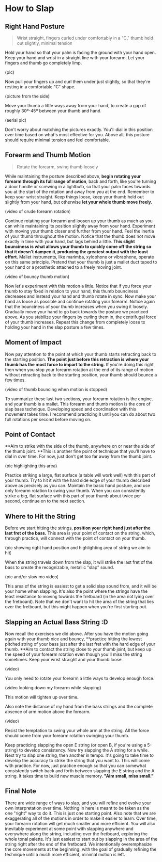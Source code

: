 # How to Slap

## Right Hand Posture

> Wrist straight, fingers curled under comfortably in a "C," thumb held out slightly, minimal tension

Hold your hand so that your palm is facing the ground with your hand open. Keep your hand and wrist in a straight line with your forearm. Let your fingers and thumb go completely limp.

\(pic\)

Now pull your fingers up and curl them under just slightly, so that they're resting in a comfortable "C" shape.

\(picture from the side\)

Move your thumb a little ways away from your hand, to create a gap of roughly 30º-45º between your thumb and hand.

\(aerial pic\)

Don't worry about matching the pictures exactly. You'll dial in this position over time based on what's most effective for you. Above all, this posture should require minimal tension and feel comfortable.

## Forearm and Thumb Motion

> Rotate the forearm, swing thumb loosely

While maintaining the posture described above, **begin rotating your forearm through its full range of motion**, back and forth, like you're turning a door handle or screwing in a lightbulb, so that your palm faces towards you at the start of the rotation and away from you at the end. Remember to keep your wrist straight. Keep things loose, keep your thumb held out slightly from your hand, but otherwise **let your whole thumb move freely.**

\(video of crude forearm rotation\)

Continue rotating your forearm and loosen up your thumb as much as you can while maintaining its position slightly away from your hand. Experiment with moving your thumb closer and further from your hand. Feel the inertia of your thumb throughout the motion. Notice that the thumb does not move exactly in time with your hand, but lags behind a little. **This slight bounciness is what allows your thumb to quickly come off the string so that it doesn't dampen it, producing the greatest output with the least effort.** Mallet instruments, like marimba, xylophone or vibraphone, operate on this same principle. Pretend that your thumb is just a mallet duct taped to your hand or a prosthetic attached to a freely moving joint.

\(video of bouncy thumb motion\)

Now let's experiment with this motion a little. Notice that if you force your thumb to stay fixed in relation to your hand, this thumb bounciness decreases and instead your hand and thumb rotate in sync. Now make your hand as loose as possible and continue rotating your forearm. Notice again that the bounciness of your thumb increases when you swing it loosely. Gradually move your hand to go back towards the posture we practiced above. As you stabilize your fingers by curling them in, the centrifugal force of your thumb increases. Repeat this change from completely loose to holding your hand in the slap posture a few times.

## Moment of Impact

Now pay attention to the point at which your thumb starts retracting back to the starting position. **The point just before this retraction is where your thumb has the most force to impart to the string.** If you're doing this right, then when you stop your forearm rotation at the end of its range of motion without retracting back to the starting position, your thumb should bounce a few times.

\(video of thumb bouncing when motion is stopped\)

To summarize these last two sections, your forearm rotation is the engine, and your thumb is a mallet. This forearm and thumb motion is the core of slap bass technique. Developing speed and coordination with this movement takes time. I recommend practicing it until you can do about two full rotations per second before moving on.

## Point of Contact

**Aim to strike with the side of the thumb, anywhere on or near the side of the thumb joint. **This is another fine point of technique that you'll have to dial in over time. For now, just don't get too far away from the thumb joint.

\(pic highlighting this area\)

Practice striking a large, flat surface \(a table will work well\) with this part of your thumb. Try to hit it with the hard side edge of your thumb described above as precisely as you can. Maintain the basic hand posture, and use only forearm rotation to swing your thumb. When you can consistently strike a big, flat surface with this part of your thumb about twice per second, continue on to the next section.

## Where to Hit the String

Before we start hitting the strings, **position your right hand just after the last fret of the bass.** This area is your point of contact on the string, which, through practice, will connect with the point of contact on your thumb.

\(pic showing right hand position and highlighting area of string we aim to hit\)

When the string travels down from the slap, it will strike the last fret of the bass to create the recognizable, metallic "slap" sound.

\(pic and/or slow mo video\)

This area of the string is easiest to get a solid slap sound from, and it will be your home when slapping. It's also the point where the strings have the least resistance to moving towards the fretboard \(in the area not lying over the fretboard\). Note that we don't want to hit the area of the string that lies over the fretboard, but this might happen when you're first starting out.

## Slapping an Actual Bass String :D

Now recall the exercises we did above. After you have the motion going again with your thumb nice and bouncy, **practice hitting the lowest pitched string of your bass just after the last fret with the hard edge of your thumb. **Aim to contact the string close to your thumb joint, but keep up the speed of your forearm rotation even though you'll miss the string sometimes. Keep your wrist straight and your thumb loose.

\(video\)

You only need to rotate your forearm a little ways to develop enough force.

\(video looking down my forearm while slapping\)

This motion will tighten up over time.

Also note the distance of my hand from the bass strings and the complete absence of arm motion above the forearm.

\(video\)

Resist the temptation to swing your whole arm at the string. All the force should come from your forearm rotation swinging your thumb.

Keep practicing slapping the open E string \(or open B, if you're using a 5-string\) to develop consistency. Now try slapping the A string for a while. Next try to slap one string, then another in tempo. It's going to take time to develop the accuracy to strike the string that you want to. This will come with practice. For now, just practice enough so that you can somewhat consistently switch back and forth between slapping the E string and the A string. It takes time to build new muscle memory. **"Aim small, miss small."**

## Final Note

There are wide range of ways to slap, and you will refine and evolve your own interpretation over time. Nothing in here is meant to be taken as the one "right" way to do it. This is just one starting point. Also note that we are exaggerating all of the motions in order to make it easier to learn. Over time, your forearm rotation will get much smaller and more efficient. You will also inevitably experiment at some point with slapping anywhere and everywhere along the string, including over the fretboard, exploring the whole tonal palette. It's just easiest to start out by slapping in the area of the string right after the end of the fretboard. We intentionally overemphasize the core movements at the beginning, with the goal of gradually refining the technique until a much more efficient, minimal motion is left.

